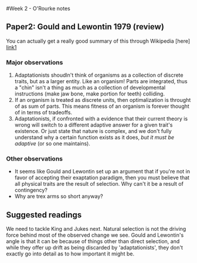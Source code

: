 #Week 2 - O'Rourke notes  

## Paper2: Gould and Lewontin 1979 (review)
You can actually get a really good summary of this through Wikipedia [here] [link1]

### Major observations
1. Adaptationists shoudln't think of organisms as a collection of discrete traits, but as a larger entity. Like an organism! Parts are integrated, thus a "chin" isn't a thing as much as a collection of developmental instructions (make jaw bone, make portion for teeth) colliding.  
2. If an organism is treated as discrete units, then optimalization is throught of as sum of parts. This means fitness of an organism is forever thought of in terms of tradeoffs.
3. Adaptationists, if confronted with a evidence that their current theory is wrong will switch to a different adaptive answer for a given trait's existence. Or just state that nature is complex, and we don't fully understand why a certain function exists as it does, *but it must be adaptive* (or so one maintains).


### Other observations
- It seems like Gould and Lewontin set up an argument that if you're not in favor of accepting their exaptation paradigm, then you must believe that all physical traits are the result of selection. Why can't it be a result of contingency?
- Why are trex arms so short anyway?

## Suggested readings
We need to tackle King and Jukes next. Natural selection is not the driving force behind most of the observed change we see. Gould and Lewontin's angle is that it can be because of things other than direct selection, and while they offer up drift as being discarded by 'adaptationists', they don't exactly go into detail as to how important it might be.


[link1]:https://en.wikipedia.org/wiki/Spandrel_(biology)
